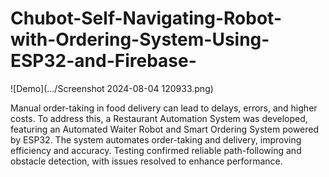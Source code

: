 # Chubot-Self-Navigating-Robot-with-Ordering-System-Using-ESP32-and-Firebase-


![Demo](.../Screenshot 2024-08-04 120933.png)

Manual order-taking in food delivery can lead to delays, errors, and higher costs. To address this, a Restaurant Automation System was developed, featuring an Automated Waiter Robot and Smart Ordering System powered by ESP32. The system automates order-taking and delivery, improving efficiency and accuracy. Testing confirmed reliable path-following and obstacle detection, with issues resolved to enhance performance.
